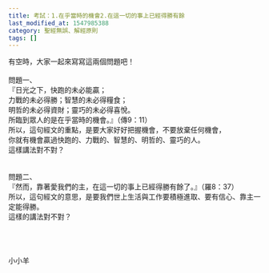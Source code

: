 ```yaml
---
title: 考試：1.在乎當時的機會2.在這一切的事上已經得勝有餘
last_modified_at: 1547985388
category: 聖經無誤、解經原則
tags: []
---
```


<p>有空時，大家一起來寫寫這兩個問題吧！<br/><!--more--><br/>問題一、<br/>『日光之下，快跑的未必能贏；<br/>力戰的未必得勝；智慧的未必得糧食；<br/>明哲的未必得資財；靈巧的未必得喜悅。<br/>所臨到眾人的是在乎當時的機會。』（傳9：11）<br/>所以，這句經文的重點，是要大家好好把握機會，不要放棄任何機會，<br/>你就有機會贏過快跑的、力戰的、智慧的、明哲的、靈巧的人。<br/>這樣講法對不對？<br/><br/><br/>問題二、<br/>『然而，靠著愛我們的主，在這一切的事上已經得勝有餘了。』（羅8：37）<br/>所以，這句經文的意思，是要我們世上生活與工作要積極進取、要有信心、靠主一定能得勝。<br/>這樣的講法對不對？<br/><br/><br/><br/><br/>小小羊<br/><br/><br/><br/><br/><br/><br/><br/></p>